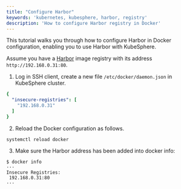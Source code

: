 ```yaml
---
title: "Configure Harbor"
keywords: 'kubernetes, kubesphere, harbor, registry'
description: 'How to configure Harbor registry in Docker'
---
```


This tutorial walks you through how to configure Harbor in Docker configuration, enabling you to use Harbor with KubeSphere.

Assume you have a [Harbor](https://goharbor.io/) image registry with its address `http://192.168.0.31:80`.

1. Log in SSH client, create a new file `/etc/docker/daemon.json` in KubeSphere cluster.

```yaml
{
  "insecure-registries": [
    "192.168.0.31"
  ]
}
```

2. Reload the Docker configuration as follows.

```
systemctl reload docker
```

3. Make sure the Harbor address has been added into docker info:

```
$ docker info
···
Insecure Registries:
 192.168.0.31:80
···
```

